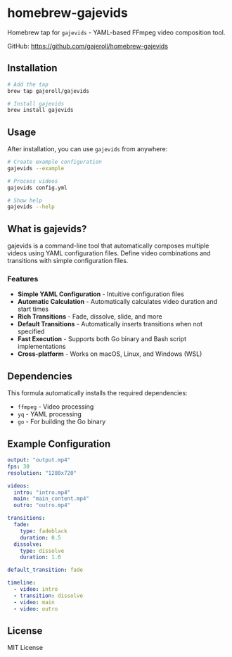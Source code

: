 

# homebrew-gajevids

Homebrew tap for `gajevids` - YAML-based FFmpeg video composition tool.

GitHub: https://github.com/gajeroll/homebrew-gajevids

## Installation

```bash
# Add the tap
brew tap gajeroll/gajevids

# Install gajevids
brew install gajevids
```

## Usage

After installation, you can use `gajevids` from anywhere:

```bash
# Create example configuration
gajevids --example

# Process videos
gajevids config.yml

# Show help
gajevids --help
```

## What is gajevids?

gajevids is a command-line tool that automatically composes multiple videos using YAML configuration files. Define video combinations and transitions with simple configuration files.

### Features

- **Simple YAML Configuration** - Intuitive configuration files
- **Automatic Calculation** - Automatically calculates video duration and start times
- **Rich Transitions** - Fade, dissolve, slide, and more
- **Default Transitions** - Automatically inserts transitions when not specified
- **Fast Execution** - Supports both Go binary and Bash script implementations
- **Cross-platform** - Works on macOS, Linux, and Windows (WSL)

## Dependencies

This formula automatically installs the required dependencies:

- `ffmpeg` - Video processing
- `yq` - YAML processing
- `go` - For building the Go binary

## Example Configuration

```yaml
output: "output.mp4"
fps: 30
resolution: "1280x720"

videos:
  intro: "intro.mp4"
  main: "main_content.mp4"
  outro: "outro.mp4"

transitions:
  fade:
    type: fadeblack
    duration: 0.5
  dissolve:
    type: dissolve
    duration: 1.0

default_transition: fade

timeline:
  - video: intro
  - transition: dissolve
  - video: main
  - video: outro
```

## License

MIT License
